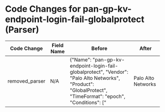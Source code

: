 # Code Changes for pan-gp-kv-endpoint-login-fail-globalprotect (Parser)

| Code Change | Field Name | Before | After |
|-------------|------------|--------|-------|
| removed_parser | N/A | {"Name": "pan-gp-kv-endpoint-login-fail-globalprotect", "Vendor": "Palo Alto Networks", "Product": "GlobalProtect", "TimeFormat": "epoch", "Conditions": ["|Palo Alto Networks|", "|globalprotect", "GlobalProtect portal user login failed"], "Fields": ["\Wrt=({time}\d{13})", "\Wdvchost=({host}.+?)(\s+\w+=|\s*$)", "Login from:\s*({src_ip}((([0-9a-fA-F.]{0,4}):{1,2}){1,7}([0-9a-fA-F]){0,4})|(((25[0-5]|(2[0-4]|1\d|[0-9]|)\d)\.?\b){4}))(:({src_port}\d+))?", "User name:\s+({user}[\w\.\-\!\#\^\~]{1,40}\$?)", "User name:\s+({email_address}[^@\s]+@[^\s,]+),", "Client OS( version)?:\s+({os}[^\":]+)(,|\.)", "error:\s+({failure_reason}[^\":]+)(,|\.)"], "ParserVersion": "v1.0.0"} | N/A |